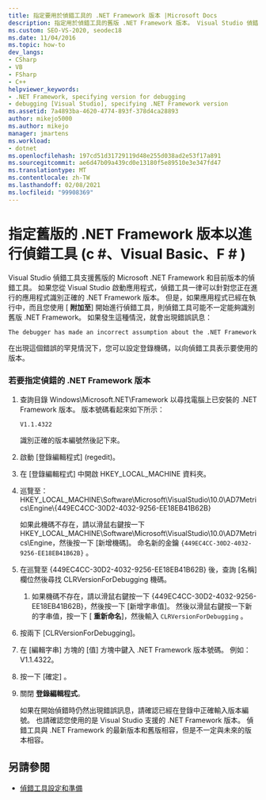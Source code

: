 ```yaml
---
title: 指定要用於偵錯工具的 .NET Framework 版本 |Microsoft Docs
description: 指定用於偵錯工具的舊版 .NET Framework 版本。 Visual Studio 偵錯工具支援 .NET Framework 的舊版本和目前版本的偵錯工具。
ms.custom: SEO-VS-2020, seodec18
ms.date: 11/04/2016
ms.topic: how-to
dev_langs:
- CSharp
- VB
- FSharp
- C++
helpviewer_keywords:
- .NET Framework, specifying version for debugging
- debugging [Visual Studio], specifying .NET Framework version
ms.assetid: 7a4893ba-4620-4774-893f-378d4ca28893
author: mikejo5000
ms.author: mikejo
manager: jmartens
ms.workload:
- dotnet
ms.openlocfilehash: 197cd51d31729119d48e255d038ad2e53f17a891
ms.sourcegitcommit: ae6d47b09a439cd0e13180f5e89510e3e347fd47
ms.translationtype: MT
ms.contentlocale: zh-TW
ms.lasthandoff: 02/08/2021
ms.locfileid: "99908369"
---
```

# <a name="specify-an-older-net-framework-version-for-debugging-c-visual-basic-f"></a>指定舊版的 .NET Framework 版本以進行偵錯工具 (c #、Visual Basic、F # ) 

Visual Studio 偵錯工具支援舊版的 Microsoft .NET Framework 和目前版本的偵錯工具。 如果您從 Visual Studio 啟動應用程式，偵錯工具一律可以針對您正在進行的應用程式識別正確的 .NET Framework 版本。 但是，如果應用程式已經在執行中，而且您使用 [ **附加至**] 開始進行偵錯工具，則偵錯工具可能不一定能夠識別舊版 .NET Framework。 如果發生這種情況，就會出現錯誤訊息：

``` cmd
The debugger has made an incorrect assumption about the .NET Framework version your application is going to use.
```

在出現這個錯誤的罕見情況下，您可以設定登錄機碼，以向偵錯工具表示要使用的版本。

### <a name="to-specify-a-net-framework-version-for-debugging"></a>若要指定偵錯的 .NET Framework 版本

1. 查詢目錄 Windows\Microsoft.NET\Framework 以尋找電腦上已安裝的 .NET Framework 版本。 版本號碼看起來如下所示：

    `V1.1.4322`

    識別正確的版本編號然後記下來。

2. 啟動 [登錄編輯程式] (regedit)。

3. 在 [登錄編輯程式] 中開啟 HKEY_LOCAL_MACHINE 資料夾。

4. 巡覽至：HKEY_LOCAL_MACHINE\Software\Microsoft\VisualStudio\10.0\AD7Metrics\Engine\\{449EC4CC-30D2-4032-9256-EE18EB41B62B}

    如果此機碼不存在，請以滑鼠右鍵按一下 HKEY_LOCAL_MACHINE\Software\Microsoft\VisualStudio\10.0\AD7Metrics\Engine，然後按一下 [新增機碼]。 命名新的金鑰 `{449EC4CC-30D2-4032-9256-EE18EB41B62B}` 。

5. 在巡覽至 {449EC4CC-30D2-4032-9256-EE18EB41B62B} 後，查詢 [名稱] 欄位然後尋找 CLRVersionForDebugging 機碼。

   1. 如果機碼不存在，請以滑鼠右鍵按一下 {449EC4CC-30D2-4032-9256-EE18EB41B62B}，然後按一下 [新增字串值]。 然後以滑鼠右鍵按一下新的字串值，按一下 [ **重新命名**]，然後輸入 `CLRVersionForDebugging` 。

6. 按兩下 [CLRVersionForDebugging]。

7. 在 [編輯字串] 方塊的 [值] 方塊中鍵入 .NET Framework 版本號碼。 例如：V1.1.4322。

8. 按一下 [確定]  。

9. 關閉 **登錄編輯程式**。

     如果在開始偵錯時仍然出現錯誤訊息，請確認已經在登錄中正確輸入版本編號。 也請確認您使用的是 Visual Studio 支援的 .NET Framework 版本。 偵錯工具與 .NET Framework 的最新版本和舊版相容，但是不一定與未來的版本相容。

## <a name="see-also"></a>另請參閱
- [偵錯工具設定和準備](../debugger/debugger-settings-and-preparation.md)